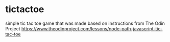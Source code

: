 # tictactoe
simple tic tac toe game that was made based on instructions from The Odin Project
https://www.theodinproject.com/lessons/node-path-javascript-tic-tac-toe
